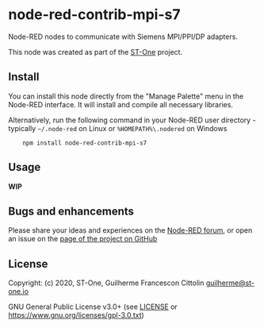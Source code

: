 # node-red-contrib-mpi-s7
Node-RED nodes to communicate with Siemens MPI/PPI/DP adapters.

This node was created as part of the [ST-One](https://st-one.io) project.

## Install

You can install this node directly from the "Manage Palette" menu in the Node-RED interface. It will install and compile all necessary libraries.

Alternatively, run the following command in your Node-RED user directory - typically `~/.node-red` on Linux or `%HOMEPATH%\.nodered` on Windows

        npm install node-red-contrib-mpi-s7

## Usage

**WIP**


## Bugs and enhancements

Please share your ideas and experiences on the [Node-RED forum](https://discourse.nodered.org/), or open an issue on the [page of the project on GitHub](https://github.com/st-one-io/node-red-contrib-mpi-s7)


## License
Copyright: (c) 2020, ST-One, Guilherme Francescon Cittolin <guilherme@st-one.io>

GNU General Public License v3.0+ (see [LICENSE](LICENSE) or https://www.gnu.org/licenses/gpl-3.0.txt)
